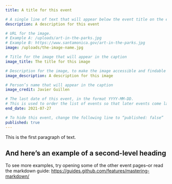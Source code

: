 ```yaml
---
title: A title for this event

# A single line of text that will appear below the event title on the events page
description: A description for this event

# URL for the image.
# Example A: /uploads/art-in-the-parks.jpg
# Example B: https://www.santamonica.gov/art-in-the-parks.jpg
image: /uploads/the-image-name.jpg

# Title for the image that will appear in the caption
image_title: The title for this image

# Description for the image, to make the image accessible and findable on the web
image_description: A description for this image

# Person’s name that will appear in the caption
image_credit: Javier Guillen

# The last date of this event, in the format YYYY-MM-DD.
# This is used to order the list of events so that later events come last.
end_date: 2021-07-27

# To hide this event, change the following line to “published: false”
published: true
---
```


This is the first paragraph of text.

## And here’s an example of a second-level heading

To see more examples, try opening some of the other event pages–or read the markdown guide:
https://guides.github.com/features/mastering-markdown/

